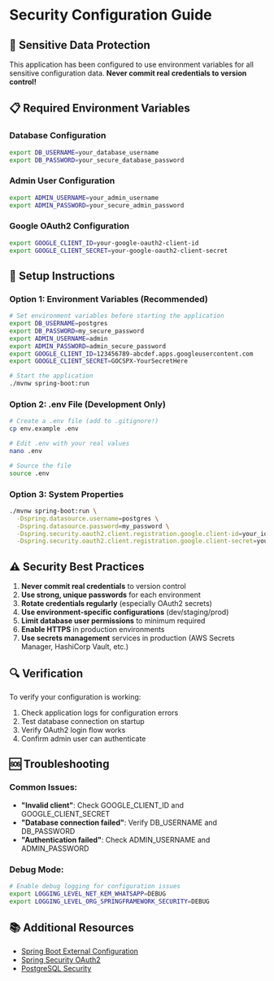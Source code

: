 # Security Configuration Guide

## 🔐 **Sensitive Data Protection**

This application has been configured to use environment variables for all sensitive configuration data. **Never commit real credentials to version control!**

## 📋 **Required Environment Variables**

### Database Configuration
```bash
export DB_USERNAME=your_database_username
export DB_PASSWORD=your_secure_database_password
```

### Admin User Configuration
```bash
export ADMIN_USERNAME=your_admin_username
export ADMIN_PASSWORD=your_secure_admin_password
```

### Google OAuth2 Configuration
```bash
export GOOGLE_CLIENT_ID=your-google-oauth2-client-id
export GOOGLE_CLIENT_SECRET=your-google-oauth2-client-secret
```

## 🚀 **Setup Instructions**

### Option 1: Environment Variables (Recommended)
```bash
# Set environment variables before starting the application
export DB_USERNAME=postgres
export DB_PASSWORD=my_secure_password
export ADMIN_USERNAME=admin
export ADMIN_PASSWORD=admin_secure_password
export GOOGLE_CLIENT_ID=123456789-abcdef.apps.googleusercontent.com
export GOOGLE_CLIENT_SECRET=GOCSPX-YourSecretHere

# Start the application
./mvnw spring-boot:run
```

### Option 2: .env File (Development Only)
```bash
# Create a .env file (add to .gitignore!)
cp env.example .env

# Edit .env with your real values
nano .env

# Source the file
source .env
```

### Option 3: System Properties
```bash
./mvnw spring-boot:run \
  -Dspring.datasource.username=postgres \
  -Dspring.datasource.password=my_password \
  -Dspring.security.oauth2.client.registration.google.client-id=your_id \
  -Dspring.security.oauth2.client.registration.google.client-secret=your_secret
```

## ⚠️ **Security Best Practices**

1. **Never commit real credentials** to version control
2. **Use strong, unique passwords** for each environment
3. **Rotate credentials regularly** (especially OAuth2 secrets)
4. **Use environment-specific configurations** (dev/staging/prod)
5. **Limit database user permissions** to minimum required
6. **Enable HTTPS** in production environments
7. **Use secrets management** services in production (AWS Secrets Manager, HashiCorp Vault, etc.)

## 🔍 **Verification**

To verify your configuration is working:

1. Check application logs for configuration errors
2. Test database connection on startup
3. Verify OAuth2 login flow works
4. Confirm admin user can authenticate

## 🆘 **Troubleshooting**

### Common Issues:
- **"Invalid client"**: Check GOOGLE_CLIENT_ID and GOOGLE_CLIENT_SECRET
- **"Database connection failed"**: Verify DB_USERNAME and DB_PASSWORD
- **"Authentication failed"**: Check ADMIN_USERNAME and ADMIN_PASSWORD

### Debug Mode:
```bash
# Enable debug logging for configuration issues
export LOGGING_LEVEL_NET_KEM_WHATSAPP=DEBUG
export LOGGING_LEVEL_ORG_SPRINGFRAMEWORK_SECURITY=DEBUG
```

## 📚 **Additional Resources**

- [Spring Boot External Configuration](https://docs.spring.io/spring-boot/docs/current/reference/html/spring-boot-features.html#boot-features-external-config)
- [Spring Security OAuth2](https://docs.spring.io/spring-security/site/docs/current/reference/html5/#oauth2login)
- [PostgreSQL Security](https://www.postgresql.org/docs/current/security.html)

